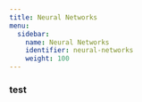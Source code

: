 ```yaml
---
title: Neural Networks
menu:
  sidebar:
    name: Neural Networks
    identifier: neural-networks
    weight: 100
---
```


### test
